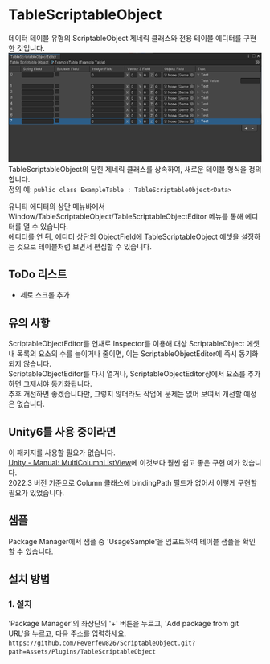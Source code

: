# TableScriptableObject
데이터 테이블 유형의 ScriptableObject 제네릭 클래스와 전용 테이블 에디터를 구현한 것입니다.
![Picture of YachuDice](./Images/Image01.PNG)\
TableScriptableObject<T>의 닫힌 제네릭 클래스를 상속하여, 새로운 테이블 형식을 정의합니다.\
정의 예: `public class ExampleTable : TableScriptableObject<Data>`

유니티 에디터의 상단 메뉴바에서 Window/TableScriptableObject/TableScriptableObjectEditor 메뉴를 통해 에디터를 열 수 있습니다.\
에디터를 연 뒤, 에디터 상단의 ObjectField에 TableScriptableObject 에셋을 설정하는 것으로 테이블처럼 보면서 편집할 수 있습니다.

## ToDo 리스트
- 세로 스크롤 추가


## 유의 사항
ScriptableObjectEditor를 연채로 Inspector를 이용해 대상 ScriptableObject 에셋 내 목록의 요소의 수를 늘이거나 줄이면, 이는 ScriptableObjectEditor에 즉시 동기화되지 않습니다.\
ScriptableObjectEditor를 다시 열거나, ScriptableObjectEditor상에서 요소를 추가하면 그제서야 동기화됩니다.\
추후 개선하면 좋겠습니다만, 그렇지 않더라도 작업에 문제는 없어 보여서 개선할 예정은 없습니다.

## Unity6를 사용 중이라면
이 패키지를 사용할 필요가 없습니다.\
[Unity - Manual: MultiColumnListView](https://docs.unity3d.com/6000.0/Documentation/Manual/UIE-uxml-element-MultiColumnListView.html)에 이것보다 훨씬 쉽고 좋은 구현 예가 있습니다.\
2022.3 버전 기준으로 Column 클래스에 bindingPath 필드가 없어서 이렇게 구현할 필요가 있었습니다.


## 샘플
Package Manager에서 샘플 중 'UsageSample'을 임포트하여 테이블 샘플을 확인할 수 있습니다.

## 설치 방법
### 1. 설치
'Package Manager'의 좌상단의 '+' 버튼을 누르고, 'Add package from git URL'을 누르고, 다음 주소를 입력하세요.
`https://github.com/Feverfew826/ScriptableObject.git?path=Assets/Plugins/TableScriptableObject`
